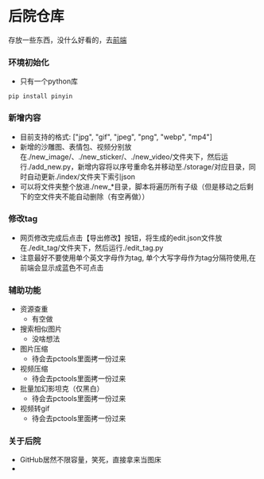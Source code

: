 # 后院仓库
存放一些东西，没什么好看的，去[前端](https://umas2022.github.io)


### 环境初始化
- 只有一个python库
```
pip install pinyin
```


### 新增内容
- 目前支持的格式: ["jpg", "gif", "jpeg", "png", "webp", "mp4"]
- 新增的沙雕图、表情包、视频分别放在./new_image/、./new_sticker/、./new_video/文件夹下，然后运行./add_new.py，新增内容将以序号重命名并移动至./storage/对应目录，同时自动更新./index/文件夹下索引json
- 可以将文件夹整个放进./new_*目录，脚本将遍历所有子级（但是移动之后剩下的空文件夹不能自动删除（有空再做））


### 修改tag
- 网页修改完成后点击【导出修改】按钮，将生成的edit.json文件放在./edit_tag/文件夹下，然后运行./edit_tag.py
- 注意最好不要使用单个英文字母作为tag, 单个大写字母作为tag分隔符使用,在前端会显示成蓝色不可点击


### 辅助功能
- 资源查重
  - 有空做
- 搜索相似图片
  - 没啥想法
- 图片压缩
  - 待会去pctools里面拷一份过来
- 视频压缩
  - 待会去pctools里面拷一份过来
- 批量加幻影坦克（仅黑白）
  - 待会去pctools里面拷一份过来
- 视频转gif
  - 待会去pctools里面拷一份过来


### 关于后院
- GitHub居然不限容量，笑死，直接拿来当图床
- 